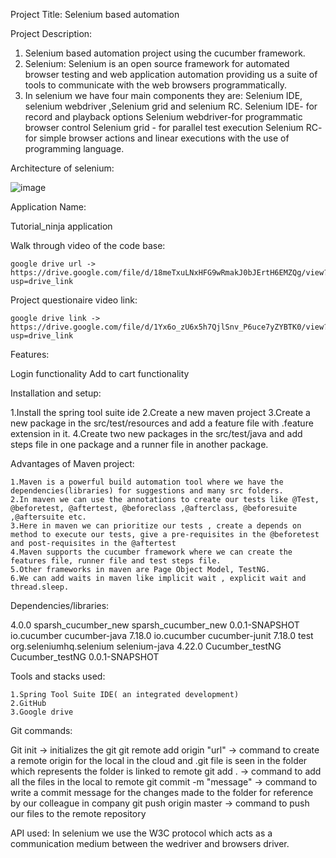 Project Title: 
	Selenium based automation 

Project Description:

  1. Selenium based automation project using the cucumber framework.
  2. Selenium: Selenium is an open source framework for automated browser testing and web application automation providing us a suite of tools to communicate with the web browsers programmatically.
  3. In selenium we have four main components they are: Selenium IDE, selenium webdriver ,Selenium grid and selenium RC.
     Selenium IDE- for record and playback options
     Selenium webdriver-for programmatic browser control
     Selenium grid - for parallel test execution
     Selenium RC- for simple browser actions and linear executions with the use of programming language.

Architecture of selenium:

![image](https://github.com/user-attachments/assets/68f78294-f857-496a-abb5-b6266c3d9fdf)


Application Name:
  
  Tutorial_ninja application
  
Walk through video of the code base:
  
    google drive url -> https://drive.google.com/file/d/18meTxuLNxHFG9wRmakJ0bJErtH6EMZQg/view?usp=drive_link

Project questionaire video link:

    google drive link -> https://drive.google.com/file/d/1Yx6o_zU6x5h7QjlSnv_P6uce7yZYBTK0/view?usp=drive_link
    
Features:
  
  Login functionality
  Add to cart functionality 
  
Installation and setup:
  
  1.Install the spring tool suite ide
  2.Create a new maven project
  3.Create a new package in the src/test/resources and add a feature file with .feature extension in it.
  4.Create two new packages in the src/test/java and add steps file in one package and a runner file in another package.
  
Advantages of Maven project:
    
    1.Maven is a powerful build automation tool where we have the dependencies(libraries) for suggestions and many src folders. 
    2.In maven we can use the annotations to create our tests like @Test, @beforetest, @aftertest, @beforeclass ,@afterclass, @beforesuite ,@aftersuite etc.
    3.Here in maven we can prioritize our tests , create a depends on method to execute our tests, give a pre-requisites in the @beforetest and post-requisites in the @aftertest
    4.Maven supports the cucumber framework where we can create the features file, runner file and test steps file.
    5.Other frameworks in maven are Page Object Model, TestNG.
    6.We can add waits in maven like implicit wait , explicit wait and thread.sleep.
    
Dependencies/libraries:

<project xmlns="https://maven.apache.org/POM/4.0.0" xmlns:xsi="https://www.w3.org/2001/XMLSchema-instance" xsi:schemaLocation="http://maven.apache.org/POM/4.0.0 https://maven.apache.org/xsd/maven-4.0.0.xsd">
  <modelVersion>4.0.0</modelVersion>
  <groupId>sparsh_cucumber_new</groupId>
  <artifactId>sparsh_cucumber_new</artifactId>
  <version>0.0.1-SNAPSHOT</version>
  <dependencies>
	<!-- https://mvnrepository.com/artifact/io.cucumber/cucumber-java -->
<dependency>
    <groupId>io.cucumber</groupId>
    <artifactId>cucumber-java</artifactId>
    <version>7.18.0</version>
</dependency>
<!-- https://mvnrepository.com/artifact/io.cucumber/cucumber-junit -->
<dependency>
    <groupId>io.cucumber</groupId>
    <artifactId>cucumber-junit</artifactId>
    <version>7.18.0</version>
    <scope>test</scope>
</dependency>
<!-- https://mvnrepository.com/artifact/org.seleniumhq.selenium/selenium-java -->
<dependency>
    <groupId>org.seleniumhq.selenium</groupId>
    <artifactId>selenium-java</artifactId>
    <version>4.22.0</version>
</dependency>
  	<dependency>
  		<groupId>Cucumber_testNG</groupId>
  		<artifactId>Cucumber_testNG</artifactId>
  		<version>0.0.1-SNAPSHOT</version>
  	</dependency>
  </dependencies>
</project>

Tools and stacks used:
  
    1.Spring Tool Suite IDE( an integrated development)
    2.GitHub 
    3.Google drive
 Git commands:

  Git init -> initializes the git 
  git remote add origin "url" -> command to create a remote origin for the local in the cloud and .git file is seen in the folder which represents the folder is linked to remote 
  git add . -> command to add all the files in the local to remote
  git commit -m "message" -> command to write a commit message for the changes made to the folder for reference by our colleague in company
  git push origin master -> command to push our files to the remote repository

  API used:
  In selenium we use the W3C protocol which acts as a communication medium between the wedriver and browsers driver.

    
